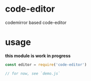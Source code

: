 # code-editor
codemirror based code-editor

# usage
**this module is work in progress**

```js
const editor = require('code-editor')

// for now, see `demo.js`
```
